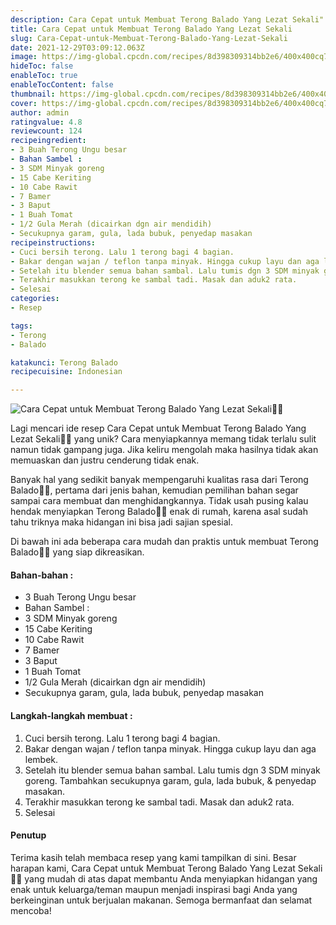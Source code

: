 ```yaml
---
description: Cara Cepat untuk Membuat Terong Balado Yang Lezat Sekali"
title: Cara Cepat untuk Membuat Terong Balado Yang Lezat Sekali
slug: Cara-Cepat-untuk-Membuat-Terong-Balado-Yang-Lezat-Sekali
date: 2021-12-29T03:09:12.063Z
image: https://img-global.cpcdn.com/recipes/8d398309314bb2e6/400x400cq70/photo.jpg
hideToc: false
enableToc: true
enableTocContent: false
thumbnail: https://img-global.cpcdn.com/recipes/8d398309314bb2e6/400x400cq70/photo.jpg
cover: https://img-global.cpcdn.com/recipes/8d398309314bb2e6/400x400cq70/photo.jpg
author: admin
ratingvalue: 4.8
reviewcount: 124
recipeingredient:
- 3 Buah Terong Ungu besar
- Bahan Sambel :
- 3 SDM Minyak goreng
- 15 Cabe Keriting
- 10 Cabe Rawit
- 7 Bamer
- 3 Baput
- 1 Buah Tomat
- 1/2 Gula Merah (dicairkan dgn air mendidih)
- Secukupnya garam, gula, lada bubuk, penyedap masakan
recipeinstructions:
- Cuci bersih terong. Lalu 1 terong bagi 4 bagian.
- Bakar dengan wajan / teflon tanpa minyak. Hingga cukup layu dan aga lembek.
- Setelah itu blender semua bahan sambal. Lalu tumis dgn 3 SDM minyak goreng. Tambahkan secukupnya garam, gula, lada bubuk, & penyedap masakan.
- Terakhir masukkan terong ke sambal tadi. Masak dan aduk2 rata.
- Selesai
categories:
- Resep

tags:
- Terong
- Balado

katakunci: Terong Balado
recipecuisine: Indonesian

---
```


![Cara Cepat untuk Membuat Terong Balado Yang Lezat Sekali👩‍🍳](https://img-global.cpcdn.com/recipes/8d398309314bb2e6/400x400cq70/photo.jpg)

Lagi mencari ide resep Cara Cepat untuk Membuat Terong Balado Yang Lezat Sekali👩‍🍳 yang unik? Cara menyiapkannya memang tidak terlalu sulit namun tidak gampang juga. Jika keliru mengolah maka hasilnya tidak akan memuaskan dan justru cenderung tidak enak.

Banyak hal yang sedikit banyak mempengaruhi kualitas rasa dari Terong Balado👩‍🍳, pertama dari jenis bahan, kemudian pemilihan bahan segar sampai cara membuat dan menghidangkannya. Tidak usah pusing kalau hendak menyiapkan Terong Balado👩‍🍳 enak di rumah, karena asal sudah tahu triknya maka hidangan ini bisa jadi sajian spesial.

Di bawah ini ada beberapa cara mudah dan praktis untuk membuat Terong Balado👩‍🍳 yang siap dikreasikan.

<!--inarticleads1-->

#### Bahan-bahan :

- 3 Buah Terong Ungu besar
- Bahan Sambel :
- 3 SDM Minyak goreng
- 15 Cabe Keriting
- 10 Cabe Rawit
- 7 Bamer
- 3 Baput
- 1 Buah Tomat
- 1/2 Gula Merah (dicairkan dgn air mendidih)
- Secukupnya garam, gula, lada bubuk, penyedap masakan

<!--inarticleads2-->

#### Langkah-langkah membuat :

1. Cuci bersih terong. Lalu 1 terong bagi 4 bagian.
1. Bakar dengan wajan / teflon tanpa minyak. Hingga cukup layu dan aga lembek.
1. Setelah itu blender semua bahan sambal. Lalu tumis dgn 3 SDM minyak goreng. Tambahkan secukupnya garam, gula, lada bubuk, & penyedap masakan.
1. Terakhir masukkan terong ke sambal tadi. Masak dan aduk2 rata.
1. Selesai

#### Penutup

Terima kasih telah membaca resep yang kami tampilkan di sini. Besar harapan kami, Cara Cepat untuk Membuat Terong Balado Yang Lezat Sekali👩‍🍳 yang mudah di atas dapat membantu Anda menyiapkan hidangan yang enak untuk keluarga/teman maupun menjadi inspirasi bagi Anda yang berkeinginan untuk berjualan makanan. Semoga bermanfaat dan selamat mencoba!